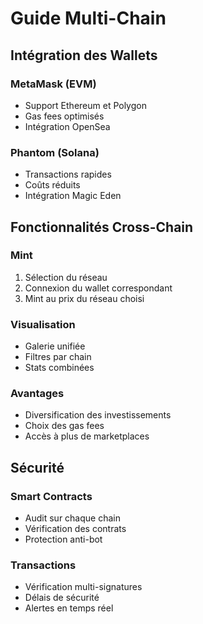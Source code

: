 # Guide Multi-Chain

## Intégration des Wallets

### MetaMask (EVM)
- Support Ethereum et Polygon
- Gas fees optimisés
- Intégration OpenSea

### Phantom (Solana)
- Transactions rapides
- Coûts réduits
- Intégration Magic Eden

## Fonctionnalités Cross-Chain

### Mint
1. Sélection du réseau
2. Connexion du wallet correspondant
3. Mint au prix du réseau choisi

### Visualisation
- Galerie unifiée
- Filtres par chain
- Stats combinées

### Avantages
- Diversification des investissements
- Choix des gas fees
- Accès à plus de marketplaces

## Sécurité

### Smart Contracts
- Audit sur chaque chain
- Vérification des contrats
- Protection anti-bot

### Transactions
- Vérification multi-signatures
- Délais de sécurité
- Alertes en temps réel